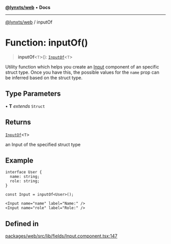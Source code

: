 [**@lynxts/web**](../README.md) • **Docs**

***

[@lynxts/web](../README.md) / inputOf

# Function: inputOf()

> **inputOf**\<`T`\>(): [`InputOf`](../type-aliases/InputOf.md)\<`T`\>

Utility function which helps you create an [Input](Input.md) component of an
specific struct type. Once you have this, the possible values for the `name`
prop can be inferred based on the struct type.

## Type Parameters

• **T** *extends* `Struct`

## Returns

[`InputOf`](../type-aliases/InputOf.md)\<`T`\>

an Input of the specified struct type

## Example

```
interface User {
  name: string;
  role: string;
}

const Input = inputOf<User>();

<Input name="name" label="Name:" />
<Input name="role" label="Role:" />
```

## Defined in

[packages/web/src/lib/fields/Input.component.tsx:147](https://github.com/JoseLion/lynxts/blob/main/packages/web/src/lib/fields/Input.component.tsx#L147)
